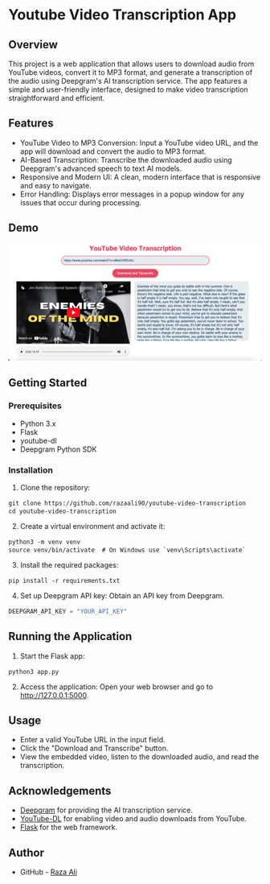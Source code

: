 # Youtube Video Transcription App

## Overview

This project is a web application that allows users to download audio from YouTube videos, convert it to MP3 format, and generate a transcription of the audio using Deepgram's AI transcription service. The app features a simple and user-friendly interface, designed to make video transcription straightforward and efficient.

## Features
- YouTube Video to MP3 Conversion: Input a YouTube video URL, and the app will download and convert the audio to MP3 format.
- AI-Based Transcription: Transcribe the downloaded audio using Deepgram's advanced speech to text AI models.
- Responsive and Modern UI: A clean, modern interface that is responsive and easy to navigate.
- Error Handling: Displays error messages in a popup window for any issues that occur during processing.

## Demo

![screenshot](./screenshots/screenshot.png)

## Getting Started

### Prerequisites

- Python 3.x
- Flask
- youtube-dl
- Deepgram Python SDK

### Installation

1. Clone the repository:
```console
git clone https://github.com/razaali90/youtube-video-transcription
cd youtube-video-transcription
```

2. Create a virtual environment and activate it:
```console
python3 -m venv venv
source venv/bin/activate  # On Windows use `venv\Scripts\activate`
```

3. Install the required packages:
```console
pip install -r requirements.txt
```

4. Set up Deepgram API key:
Obtain an API key from Deepgram.
```python
DEEPGRAM_API_KEY = "YOUR_API_KEY"
```

## Running the Application

1. Start the Flask app:
```console
python3 app.py
```

2. Access the application:
Open your web browser and go to http://127.0.0.1:5000.

## Usage

- Enter a valid YouTube URL in the input field.
- Click the "Download and Transcribe" button.
- View the embedded video, listen to the downloaded audio, and read the transcription.

## Acknowledgements

- [Deepgram](https://deepgram.com/) for providing the AI transcription service.
- [YouTube-DL](https://github.com/ytdl-org/youtube-dl) for enabling video and audio downloads from YouTube.
- [Flask](https://flask.palletsprojects.com/en/3.0.x/) for the web framework.

## Author

- GitHub - [Raza Ali](https://github.com/razaali90)




